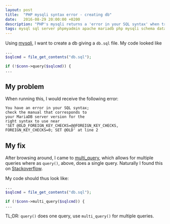 ```yaml
---
layout: post
title:  "PHP mysqli syntax error - creating db"
date:   2016-08-29 20:00:00 +0200
description: "PHP's mysqli returns a 'error in your SQL syntax' when trying to create a db."
tags: mysql sql server phpmyadmin apache mariadb php mysqli schema database
---
```

Using [mysqli](https://secure.php.net/manual/en/book.mysqli.php), I want to create a db giving a ```db.sql``` file.
My code looked like

```php
...
$sqlcmd = file_get_contents("db.sql");

if (!$conn->query($sqlcmd)) {
...
```

## My problem
When running this, I would receive the following error:

```
You have an error in your SQL syntax;
check the manual that corresponds to
your MariaDB server version for the
right syntax to use near
'SET @OLD_FOREIGN_KEY_CHECKS=@@FOREIGN_KEY_CHECKS,
FOREIGN_KEY_CHECKS=0; SET @OLD' at line 2
```

## My fix
After browsing around, I came to [multi_query](http://www.php.net/manual/en/mysqli.multi-query.php), which allows for multiple queries where as ```query()```, above, does a single query. Naturally I found this on [Stackoverflow](https://stackoverflow.com/questions/20735771/mysql-works-in-console-but-not-in-phps-mysqli-query-function#answer-20735794).

My code should thus look like:

```php
...
$sqlcmd = file_get_contents("db.sql");

if (!$conn->multi_query($sqlcmd)) {
...
```

TL;DR: ```query()``` does one query, use ```multi_query()``` for multiple queries.
